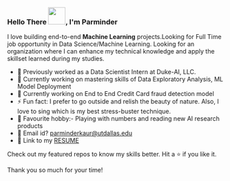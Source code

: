 ### Hello There <img src="https://user-images.githubusercontent.com/65789810/150912087-622986a4-00c2-466d-9803-a52db7fad11f.gif" data-canonical-src="https://user-images.githubusercontent.com/65789810/150912087-622986a4-00c2-466d-9803-a52db7fad11f.gif" width="40" height="40" />, I'm Parminder 


I love building end-to-end **Machine Learning** projects.Looking for Full Time job opportunity in Data Science/Machine Learning. Looking for an organization where I can enhance my technical knowledge and apply the skillset learned during my studies.

- 💼 Previously worked as a Data Scientist Intern at Duke-AI, LLC.
- 🔭 Currently working on mastering skills of Data Exploratory Analysis, ML Model Deployment
- 🔭 Currently working on End to End Credit Card fraud detection model
- ⚡ Fun fact: I prefer to go outside and relish the beauty of nature. Also, I love to sing which is my best stress-buster technique.
- 🤔 Favourite hobby:- Playing with numbers and reading new AI research products
- 📧 Email id? parminderkaur@utdallas.edu
- 📄 Link to my <a href="https://drive.google.com/drive/u/0/my-drive" target="_blank">RESUME</a>

Check out my featured repos to know my skills better. Hit a ⭐ if you like it.

Thank you so much for your time!

